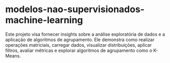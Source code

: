 # modelos-nao-supervisionados-machine-learning
Este projeto visa fornecer insights sobre a análise exploratória de dados e a aplicação de algoritmos de agrupamento. Ele demonstra como realizar operações matriciais, carregar dados, visualizar distribuições, aplicar filtros, avaliar métricas e explorar algoritmos de agrupamento como o K-Means.

